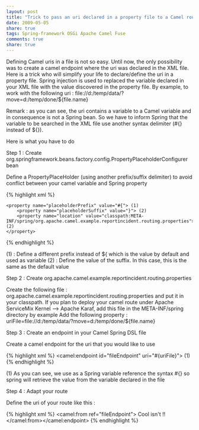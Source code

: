 ```yaml
---
layout: post
title: "Trick to pass an uri declared in a property file to a Camel route"
date: 2009-05-05
share: true
tags: Spring-framework OSGi Apache Camel Fuse
comments: true
share: true
---
```


Defining Camel uris in a file is not so easy. Until now, the only possibility was to create a camel endpoint where the uri was declared in the XML file.
Here is a trick who will simplify your life to declare/define the uri in a property file.
Spring injection is used to replaced the variable declared in your XML file with the value discovered in the property file.
By example, to work with the following uri : file://d:/temp/data/?move=d:/temp/done/${file.name}

Remark : as you can see, the uri contains a variable to a Camel variable and in consequence is not a Spring bean.
So we have to inform Spring that the variable to be searched in the XML file use another syntax delimiter (#{} instead of ${}).

Here is what you have to do

Step 1 : Create org.springframework.beans.factory.config.PropertyPlaceholderConfigurer bean

Define a PropertyPlaceHolder (using another prefix/suffix delimiter) to avoid conflict between your camel variable and Spring property

{% highlight xml %}
    <bean class="org.springframework.beans.factory.config.PropertyPlaceholderConfigurer">

    <property name="placeholderPrefix" value="#{"> (1)
        <property name="placeholderSuffix" value="}"> (2)
        <property name="location" value="classpath:META-INF/spring/org.apache.camel.example.reportincident.routing.properties"> (2)
    </property>

{% endhighlight %}

(1) : Define a different prefix instead of ${ which is the value by default and used as variable
(2) : Define the value of the suffix. In this case, this is the same as the default value

Step 2 : Create org.apache.camel.example.reportincident.routing.properties

Create the following file : org.apache.camel.example.reportincident.routing.properties and put it in your classpath.
If you plan to deploy your camel route under Apache ServiceMix Kernel --> Apache Karaf, add this file in the META-INF/spring directory by example
Add the following property : uriFile=file://d:/temp/data/?move=d:/temp/done/${file.name}

Step 3 : Create an endpoint in your Camel Spring DSL file

Create a camel endpoint for the uri that you would like to use

{% highlight xml %}
    <camel:endpoint id="fileEndpoint" uri="#{uriFile}"> (1)
{% endhighlight %}

(1) As you can see, we use as a Spring variable reference the syntax #{} so spring will retrieve the value from the variable declared in the file

Step 4 : Adapt your route

Define the uri of your route like this :

{% highlight xml %}
    <camel:from ref="fileEndpoint">
    Cool isn't !!
    </camel:from></camel:endpoint></property></property></bean>
{% endhighlight %}


